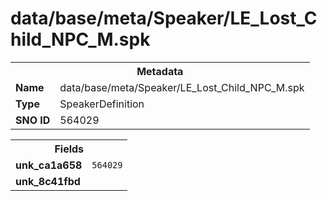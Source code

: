 <h1>data/base/meta/Speaker/LE_Lost_Child_NPC_M.spk</h1><table><tr><th colspan="100%">Metadata</th></tr><tr><td><b>Name</b></td><td>data/base/meta/Speaker/LE_Lost_Child_NPC_M.spk</td></tr><tr><td><b>Type</b></td><td>SpeakerDefinition</td></tr><tr><td><b>SNO ID</b></td><td>564029</td></tr></table>

<table><tr><th colspan="100%">Fields</th></tr><tr><td><b>unk_ca1a658</b></td><td><code>564029</code></td></tr><tr><td><b>unk_8c41fbd</b></td><td></td></tr></table>

